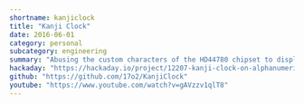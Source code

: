 ```yaml
---
shortname: kanjiclock
title: "Kanji Clock"
date: 2016-06-01
category: personal
subcategory: engineering
summary: "Abusing the custom characters of the HD44780 chipset to display some 漢字"
hackaday: "https://hackaday.io/project/12207-kanji-clock-on-alphanumeric-lcd"
github: "https://github.com/17o2/KanjiClock"
youtube: "https://www.youtube.com/watch?v=gAVzzv1qlT8"
---
```

